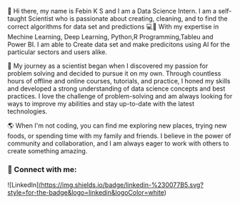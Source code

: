 👋 Hi there, my name is Febin K S and I am a Data Science Intern. I am a self-taught Scientist who is passionate about creating, cleaning, and to find the correct algorithms for data set and predictions 💻🚀 With my expertise in Mechine Learning, Deep Learning, Python,R Programming,Tableu and Power BI. I am able to Create data set and make predicitons using AI for the particular sectors and users alike.

🚀 My journey as a scientist began when I discovered my passion for problem solving and decided to pursue it on my own. Through countless hours of offline and online  courses, tutorials, and practice, I honed my skills and developed a strong understanding of data science concepts and best practices. I love the challenge of problem-solving and am always looking for ways to improve my abilities and stay up-to-date with the latest technologies.

🌎 When I'm not coding, you can find me exploring new places, trying new foods, or spending time with my family and friends. I believe in the power of community and collaboration, and I am always eager to work with others to create something amazing. 

### 🤝 Connect with me:
![LinkedIn]<a href="https://www.linkedin.com/in/febin-k-s-93b88220a">(https://img.shields.io/badge/linkedin-%230077B5.svg?style=for-the-badge&logo=linkedin&logoColor=white)
